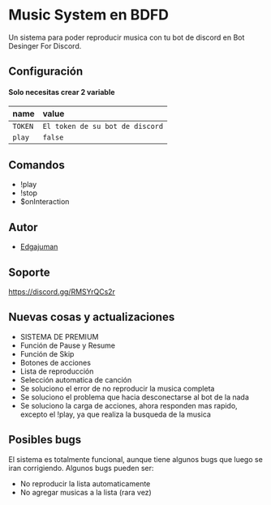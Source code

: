 
# Music System en BDFD

Un sistema para poder reproducir musica con tu bot de discord en Bot Desinger For Discord.


## Configuración

#### Solo necesitas crear 2 variable


| name | value     |
| :-------- | :------- |
| `TOKEN` | `El token de su bot de discord` | 
| `play` | `false` |

## Comandos
- !play
- !stop
- $onInteraction


## Autor

- [Edgajuman](https://github.com/edgajuman)


## Soporte

https://discord.gg/RMSYrQCs2r

## Nuevas cosas y actualizaciones
- SISTEMA DE PREMIUM
- Función de Pause y Resume
- Función de Skip
- Botones de acciones
- Lista de reproducción
- Selección automatica de canción
- Se soluciono el error de no reproducir la musica completa
- Se soluciono el problema que hacia desconectarse al bot de la nada
- Se soluciono la carga de acciones, ahora responden mas rapido, excepto el !play, ya que realiza la busqueda de la musica

## Posibles bugs
El sistema es totalmente funcional, aunque tiene algunos bugs que luego se iran corrigiendo.
Algunos bugs pueden ser:
- No reproducir la lista automaticamente
- No agregar musicas a la lista (rara vez)
